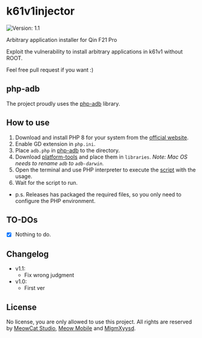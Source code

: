 # k61v1injector
![Version: 1.1](https://img.shields.io/badge/Version-1.1-brightgreen?style=for-the-badge)

Arbitrary application installer for Qin F21 Pro

Exploit the vulnerability to install arbitrary applications in k61v1 without ROOT.

Feel free pull request if you want :)

## php-adb
The project proudly uses the [php-adb](https://github.com/MlgmXyysd/php-adb) library.

## How to use
1. Download and install PHP 8 for your system from the [official website](https://www.php.net/downloads).
2. Enable GD extension in `php.ini`.
3. Place `adb.php` in [php-adb](https://github.com/MlgmXyysd/php-adb) to the directory.
4. Download [platform-tools](https://developer.android.com/studio/releases/platform-tools) and place them in `libraries`. *Note: Mac OS needs to rename `adb` to `adb-darwin`.*
5. Open the terminal and use PHP interpreter to execute the [script](k61v1injector.php) with the usage.
6. Wait for the script to run.
- p.s. Releases has packaged the required files, so you only need to configure the PHP environment.

## TO-DOs
- [x] Nothing to do.

## Changelog
- v1.1:
    - Fix wrong judgment
- v1.0:
    - First ver

## License
No license, you are only allowed to use this project. All rights are reserved by [MeowCat Studio](https://github.com/MeowCat-Studio), [Meow Mobile](https://github.com/Meow-Mobile) and [MlgmXyysd](https://github.com/MlgmXyysd).
